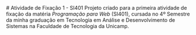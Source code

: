<meta charset="utf-8">
# Atividade de Fixação 1 - SI401
Projeto criado para a primeira atividade de fixação da matéria <i>Programação para Web</i> (SI401), cursada no 4º Semestre da minha graduação em Tecnologia em Análise e Desenvolvimento de Sistemas na Faculdade de Tecnologia da Unicamp.

